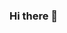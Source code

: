 ### Hi there 👋

<!--
**attabadukwabena/attabadukwabena** is a ✨ _special_ ✨ repository because its `README.md` (this file) appears on your GitHub profile.

Here are some ideas to get you started:

- 🔭 I’m currently working on ...
- 🌱 I’m currently learning Software Engineering and Web Development at ALX and Microverse.
- 👯 I’m looking to collaborate on Web projects.
- 📫 How to reach me: @10thcode on twttr.
- ⚡ Fun fact: Web developer are spider. I like spiders. Weird. 
-->
